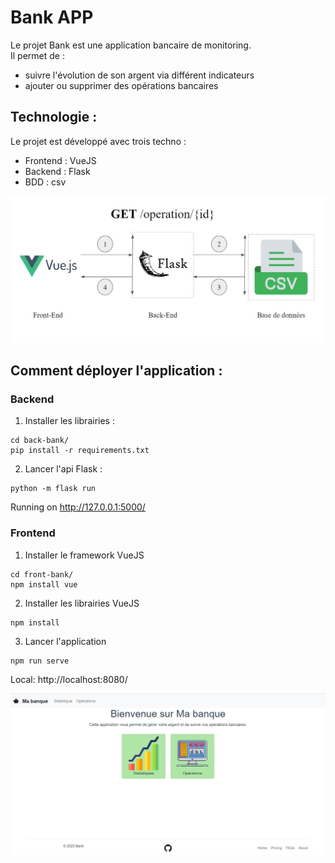 # Bank APP

Le projet Bank est une application bancaire de monitoring.  
Il permet de :  
- suivre l'évolution de son argent via différent indicateurs
- ajouter ou supprimer des opérations bancaires


## Technologie :

Le projet est développé avec trois techno :
- Frontend : VueJS
- Backend : Flask
- BDD : csv

![Architecture](img/architecture.jpg)


## Comment déployer l'application :

### Backend

1. Installer les librairies :  

```
cd back-bank/
pip install -r requirements.txt
```

2. Lancer l'api Flask :  
```
python -m flask run
```

Running on http://127.0.0.1:5000/

### Frontend

1. Installer le framework VueJS

```
cd front-bank/
npm install vue
```

2. Installer les librairies VueJS

```
npm install
```

3. Lancer l'application

```
npm run serve
```

Local: http://localhost:8080/

![Architecture](img/deploy.jpg)